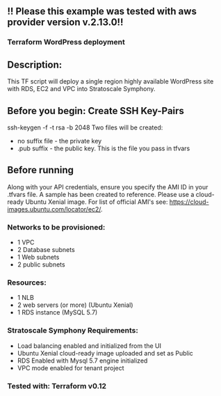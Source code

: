 ## !! Please this example was tested with aws provider version v.2.13.0!!

### Terraform WordPress deployment

## Description:
This TF script will deploy a single region highly available WordPress site with RDS, EC2 and VPC into Stratoscale Symphony. 

## Before you begin: Create SSH Key-Pairs

ssh-keygen -f <path to key file> -t rsa -b 2048
Two files will be created:
 - no suffix file - the private key
 - .pub suffix - the public key. This is the file you pass in tfvars
 
## Before running
Along with your API credentials, ensure you specify the AMI ID in your .tfvars file. A sample has been created to reference. Please use a cloud-ready Ubuntu Xenial image. For list of official AMI's see: https://cloud-images.ubuntu.com/locator/ec2/.

### Networks to be provisioned:
- 1 VPC 
- 2 Database subnets 
- 1  Web subnets 
- 2  public subnets 

### Resources:
- 1 NLB
- 2 web servers (or more) (Ubuntu Xenial)
- 1 RDS instance (MySQL 5.7)

### Stratoscale Symphony Requirements:
- Load balancing enabled and initialized from the UI
- Ubuntu Xenial cloud-ready image uploaded and set as Public 
- RDS Enabled with Mysql 5.7 engine initialized
- VPC mode enabled for tenant project

### Tested with: Terraform v0.12


